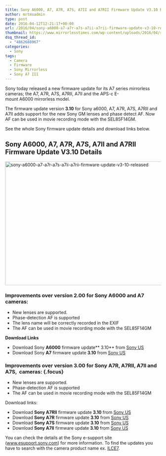 ```yaml
---
title: Sony A6000, A7, A7R, A7S, A7II and A7RII Firmware Update V3.10 Released
author: mrtmsadmin
type: post
date: 2016-04-12T12:21:17+00:00
url: /2016/04/sony-a6000-a7-a7r-a7s-a7ii-a7rii-firmware-update-v3-10-released/
thumbnail: https://www.mirrorlesstimes.com/wp-content/uploads/2016/04/sony-a6000-a7-a7r-a7s-a7ii-a7rii-firmware-update-v3-10-released.jpg
dsq_thread_id:
  - "4862688967"
categories:
  - Sony
tags:
  - Camera
  - Firmware
  - Sony Mirrorless
  - Sony A7 III
---
```

Sony today released a new firmware update for its A7 series mirrorless cameras; the A7, A7R, A7S, A7RII, A7II and the APS-c E-mount A6000 mirrorless model.

The firmware update version **3.10** for Sony a6000, A7, A7R, A7S, A7RII and A7II adds support for the new Sony GM lenses and phase detect AF. Now AF can be used in movie recording mode with the SEL85F14GM.

See the whole Sony firmware update details and download links below.<!--more-->

## Sony A6000, A7, A7R, A7S, A7II and A7RII Firmware Update V3.10 Details

<img class="alignnone size-full wp-image-86" src="https://i0.wp.com/www.mirrorlesstimes.com/wp-content/uploads/2016/04/sony-a6000-a7-a7r-a7s-a7ii-a7rii-firmware-update-v3-10-released.jpg?resize=600%2C399&#038;ssl=1" alt="sony-a6000-a7-a7r-a7s-a7ii-a7rii-firmware-update-v3-10-released" width="600" height="399" srcset="https://i0.wp.com/www.mirrorlesstimes.com/wp-content/uploads/2016/04/sony-a6000-a7-a7r-a7s-a7ii-a7rii-firmware-update-v3-10-released.jpg?w=950&ssl=1 950w, https://i0.wp.com/www.mirrorlesstimes.com/wp-content/uploads/2016/04/sony-a6000-a7-a7r-a7s-a7ii-a7rii-firmware-update-v3-10-released.jpg?resize=300%2C200&ssl=1 300w, https://i0.wp.com/www.mirrorlesstimes.com/wp-content/uploads/2016/04/sony-a6000-a7-a7r-a7s-a7ii-a7rii-firmware-update-v3-10-released.jpg?resize=768%2C511&ssl=1 768w" sizes="(max-width: 600px) 100vw, 600px" data-recalc-dims="1" /> 

### <span class="focus">Improvements over version 2.00 for Sony A6000 and A7 cameras:</span>

  * New lenses are supported.
  * Phase-detection AF is supported
  * The lens name will be correctly recorded in the EXIF
  * The AF can be used in movie recording mode with the SEL85F14GM

**Download Links**

  * Download Sony **A6000** firmware update** 3.10** from <a href="http://esupport.sony.com/US/p/model-home.pl?mdl=ILCE6000&LOC=3#/downloadTab" target="_blank" rel="external nofollow">Sony US</a>
  * Download Sony **A7** firmware update **3.10** from <a href="http://esupport.sony.com/US/p/model-home.pl?mdl=ILCE7&template_id=1&region_id=1&tab=download#/downloadTab" target="_blank">Sony US</a>

### Improvements over version 3.00 for Sony A7R, A7RII, A7II and A7S,  cameras: {.focus}

  * New lenses are supported.
  * Phase-detection AF is supported
  * The AF can be used in movie recording mode with the SEL85F14GM

Download links:

  * Download **Sony A7RII** firmware update **3.10** from <a title="" href="http://esupport.sony.com/US/p/model-home.pl?mdl=ILCE7RM2&template_id=1&region_id=1&tab=download#/downloadTab" target="_blank" rel="external nofollow">Sony US</a>
  * Download **Sony A7R** firmware update **3.10** from <a title="" href="http://esupport.sony.com/US/p/model-home.pl?mdl=ILCE7R&template_id=1&region_id=1&tab=download#/downloadTab" target="_blank" rel="external nofollow">Sony US</a>
  * Download **Sony A7S** firmware update **3.10** from <a title="" href="http://esupport.sony.com/US/p/model-home.pl?mdl=ILCE7s&template_id=1&region_id=1&tab=download#/downloadTab" target="_blank" rel="external nofollow">Sony US</a>
  * Download **Sony A7II** firmware update **3.10** from <a title="" href="http://esupport.sony.com/US/p/model-home.pl?mdl=ILCE7m2&template_id=1&region_id=1&tab=download#/downloadTab" target="_blank" rel="external nofollow">Sony US</a>

You can check the details at the Sony e-support site (<a title="https://esupport.sony.com" href="https://esupport.sony.com/" target="_blank">www.esupport.sony.com</a>) for more information. To find the updates you have to search with the camera product name ex. <a href="http://esupport.sony.com/US/p/model-home.pl?mdl=ILCE7&LOC=3" target="_blank">ILCE7</a>.
